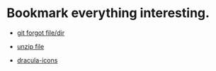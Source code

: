 # Bookmark everything interesting.

- [git forgot file/dir](https://stackoverflow.com/questions/1274057/how-can-i-make-git-forget-about-a-file-that-was-tracked-but-is-now-in-gitign)
- [unzip file](https://askubuntu.com/questions/590175/rar-file-extract-is-failed)

- [dracula-icons](https://github.com/m4thewz/dracula-icons#instala%C3%A7%C3%A3o)
